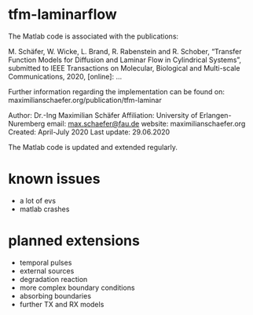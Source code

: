 # tfm-laminarflow

The Matlab code is associated with the publications: 

M. Schäfer, W. Wicke, L. Brand, R. Rabenstein and R. Schober, “Transfer Function Models for Diffusion and Laminar Flow in Cylindrical Systems”, submitted to IEEE Transactions on Molecular, Biological and Multi-scale Communications, 2020, [online]: …

Further information regarding the implementation can be found on: 
maximilianschaefer.org/publication/tfm-laminar

Author:         Dr.-Ing Maximilian Schäfer
Affiliation:    University of Erlangen-Nuremberg
email:		max.schaefer@fau.de
website: 	maximilianschaefer.org
Created:        April-July 2020
Last update:    29.06.2020 

The Matlab code is updated and extended regularly. 



# known issues

- a lot of evs
- matlab crashes 


# planned extensions

- temporal pulses 
- external sources 
- degradation reaction 
- more complex boundary conditions 
- absorbing boundaries 
- further TX and RX models 

